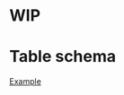# WIP

# Table schema

[Example](https://github.com/pluto-metrics/pluto/blob/main/example/simple/init.sql)
